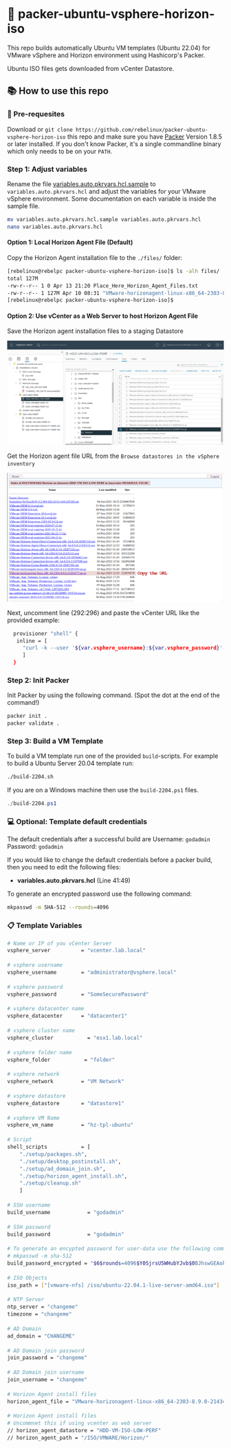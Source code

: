 # :beginner: packer-ubuntu-vsphere-horizon-iso

This repo builds automatically Ubuntu VM templates (Ubuntu 22.04) for VMware vSphere and Horizon environment using Hashicorp's Packer.

Ubuntu ISO files gets downloaded from vCenter Datastore.

## :books: How to use this repo

### :wrench: Pre-requesites

Download or `git clone https://github.com/rebelinux/packer-ubuntu-vsphere-horizon-iso` this repo and make sure you have [Packer](https://www.packer.io/downloads) Version 1.8.5 or later installed. If you don't know Packer, it's a single commandline binary which only needs to be on your `PATH`.

### Step 1: Adjust variables

Rename the file [variables.auto.pkrvars.hcl.sample](variables.auto.pkrvars.hcl.sample) to `variables.auto.pkrvars.hcl` and adjust the variables for your VMware vSphere environment. Some documentation on each variable is inside the sample file.

```bash
mv variables.auto.pkrvars.hcl.sample variables.auto.pkrvars.hcl
nano variables.auto.pkrvars.hcl
```

#### Option 1: Local Horizon Agent File (Default)

Copy the Horizon Agent installation file to the `./files/` folder:

```bash
[rebelinux@rebelpc packer-ubuntu-vsphere-horizon-iso]$ ls -alh files/
total 127M
-rw-r--r-- 1 0 Apr 13 21:20 Place_Here_Horizon_Agent_Files.txt
-rw-r--r-- 1 127M Apr 10 08:31 "VMware-horizonagent-linux-x86_64-2303-8.9.0-21434177.tar.gz"
[rebelinux@rebelpc packer-ubuntu-vsphere-horizon-iso]$
```

#### Option 2: Use vCenter as a Web Server to host Horizon Agent File

Save the Horizon agent installation files to a staging Datastore

![Sample vSphere Staging Datastore](https://raw.githubusercontent.com/rebelinux/IMG/main/VMware_horizon_agent%20package.png "Sample vSphere Staging Datastore")

Get the Horizon agent file URL from the `Browse datastores in the vSphere inventory`

![Copy URL](https://raw.githubusercontent.com/rebelinux/IMG/main/Datastore_URL.png "Copy URL")

Next, uncomment line (292:296) and paste the vCenter URL like the provided example:

```bash
  provisioner "shell" {
   inline = [
     "curl -k --user '${var.vsphere_username}:${var.vsphere_password}' -X GET -o ./${var.horizon_agent_file} --output-dir '/tmp/' 'https://vcenter-01v.lab.local/folder/ISO%2fVMWARE%2fHorizon/VMware-horizonagent-linux-x86_64-2303-8.9.0-21434177.tar.gz?dcPath=PHARMAX-VSI-DC&dsName=HDD-VM-ISO-LOW-PERF'" 
     ]
  }
```

### Step 2: Init Packer

Init Packer by using the following command. (Spot the dot at the end of the command!)

```bash
packer init .
packer validate .
```

### Step 3: Build a VM Template

To build a VM template run one of the provided `build`-scripts.
For example to build a Ubuntu Server 20.04 template run:

```bash
./build-2204.sh
```

If you are on a Windows machine then use the `build-2204.ps1` files.

```powershell
./build-2204.ps1
```

### :computer: Optional: Template default credentials

The default credentials after a successful build are
Username: `godadmin`
Password: `godadmin`  

If you would like to change the default credentials before a packer build, then you need to edit the following files:

- **variables.auto.pkrvars.hcl** (Line 41:49)

To generate an encrypted password use the following command:

```bash
mkpasswd -m SHA-512 --rounds=4096
```

### :clipboard: Template Variables

```sh
# Name or IP of you vCenter Server
vsphere_server          = "vcenter.lab.local"

# vsphere username
vsphere_username        = "administrator@vsphere.local"

# vsphere password
vsphere_password        = "SomeSecurePassword"

# vsphere datacenter name
vsphere_datacenter      = "datacenter1"

# vsphere cluster name
vsphere_cluster           = "esx1.lab.local"

# vsphere folder name
vsphere_folder           = "folder"

# vsphere network
vsphere_network         = "VM Network"

# vsphere datastore
vsphere_datastore       = "datastore1"

# vsphere VM Name
vsphere_vm_name         = "hz-tpl-ubuntu"

# Script
shell_scripts           = [
    "./setup/packages.sh",
    "./setup/desktop_postinstall.sh",
    "./setup/ad_domain_join.sh",
    "./setup/horizon_agent_install.sh",
    "./setup/cleanup.sh"
    ]

# SSH username
build_username            = "godadmin"

# SSH password
build_password            = "godadmin"

# To generate an encypted password for user-data use the following command:
# mkpasswd -m sha-512
build_password_encrypted = "$6$rounds=4096$Y0SjrsU5WHubYJvb$0BJhswGEAokE2OqlRFTgiUhJnquzDt2hAnrb3.g3DNTATZ01VLNbxlLRLMLk.PTHiMeP8fUg9WfVx.HeL7e8E0"

# ISO Objects
iso_path = ["[vmware-nfs] /iso/ubuntu-22.04.1-live-server-amd64.iso"]

# NTP Server
ntp_server = "changeme"
timezone = "changeme"

# AD Domain
ad_domain = "CHANGEME"

# AD Domain join password
join_password = "changeme"

# AD Domain join username
join_username = "changeme"

# Horizon Agent install files
horizon_agent_file = "VMware-horizonagent-linux-x86_64-2303-8.9.0-21434177.tar.gz"

# Horizon Agent install files
# Uncommnet this if using vcenter as web server
// horizon_agent_datastore = "HDD-VM-ISO-LOW-PERF"
// horizon_agent_path = "/ISO/VMWARE/Horizon/"
```
